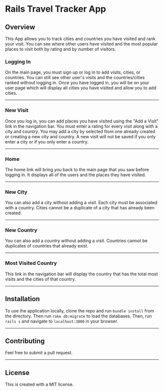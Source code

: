 # Rails Travel Tracker App 

## Overview

This App allows you to track cities and countries you have visited and rank your visit. You can see where other users have visited and the most popular places to visit both by rating and by number of visitors. 

### Logging In
On the main page, you must sign up or log in to add visits, cities, or countries. You can still see other user's visits and the countries/cities ranked without logging in. Once you have logged in, you will be on your user page which will display all cities you have visited and allow you to add cities. 

---
### New Visit
Once you log in, you can add places you have visited using the "Add a Visit" link in the navigation bar. You must enter a rating for every visit along with a city and country. You may add a city by selected from one already created or creating a new city and country. A new visit will not be saved if you only enter a city or if you only enter a country. 

---
### Home
The home link will bring you back to the main page that you saw before logging in. It displays all of the users and the places they have visited. 

---
### New City
You can also add a city without adding a visit. Each city must be associated with a country. Cities cannot be a duplicate of a city that has already been created. 

---
### New Country
You can also add a country without adding a visit. Countries cannot be duplicates of countries that already exist. 

---
### Most Visited Country
This link in the navigation bar will display the country that has the total most visits and the cities of that country. 

---
## Installation
To use the application locally, clone the repo and run `bundle install` from the directory. Then run `rake db:migrate` to load the databases. Then, run `rails s` and navigate to `localhost:3000` in your browser.

---

## Contributing
Feel free to submit a pull request.

---

## License

This is created with a MIT license.
